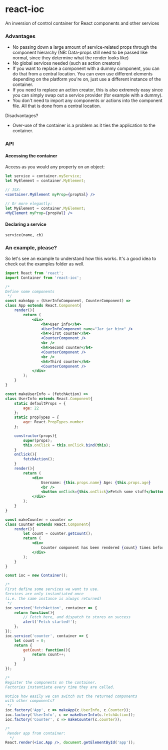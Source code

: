 # react-ioc

An inversion of control container for React components and other services

### Advantages

* No passing down a large amount of service-related props through the component hierarchy
  (NB: Data-props still need to be passed like normal, since they determine what the render looks like)
* No global services needed (such as action creators)
* If you want to replace a component with a dummy component, you can do that from a central location.
  You can even use different elements depending on the platform you're on, just use a different instance
  of the container.
* If you need to replace an action creator, this is also extremely easy since you can simply swap
  out a service provider (for example with a dummy).
* You don't need to import any components or actions into the component file. All that is done from a central location.

Disadvantages?

* Over-use of the container is a problem as it ties the application to the container.

### API

#### Accessing the container
Access as you would any property on an object:

```jsx
let service = container.myService;
let MyElement = container.MyElement;

// JSX:
<container.MyElement myProp={propVal} />

// Or more elegantly:
let MyElement = container.MyElement;
<MyElement myProp={propVal} />
```

#### Declaring a service

`service(name, cb)`

### An example, please?
So let's see an example to understand how this works. It's a good idea to check out the examples folder as well.

```jsx
import React from 'react';
import Container from 'react-ioc';

/*
Define some components
 */
const makeApp = (UserInfoComponent, CounterComponent) =>  
class App extends React.Component{
    render(){
        return (
            <div>
                <h4>User info</h4>
                <UserInfoComponent name="Jar jar binx" />
                <h4>First counter</h4>
                <CounterComponent />
                <br />
                <h4>Second counter</h4>
                <CounterComponent />
                <br />
                <h4>Third counter</h4>
                <CounterComponent />
            </div>
        );
    }
}

const makeUserInfo = (fetchAction) => 
class UserInfo extends React.Component{
    static defaultProps = {
        age: 22
    };
    static propTypes = {
        age: React.PropTypes.number
    };

    constructor(props){
        super(props);
        this.onClick = this.onClick.bind(this);
    }
    onClick(){
        fetchAction();
    }
    render(){
        return (
            <div>
                Username: {this.props.name} Age: {this.props.age}
                <br />
                <button onClick={this.onClick}>Fetch some stuff</button>
            </div>
        );
    }
}

const makeCounter = counter =>
class Counter extends React.Component{
    render(){
        let count = counter.getCount();
        return (
            <div>
                Counter component has been rendered {count} times before this
            </div>
        );
    }
}

const ioc = new Container();

/*
First define some services we want to use.
Services are only instantiated once
(i.e. the same instance is always returned)
 */
ioc.service('fetchAction', container => {
    return function(){
        // Fetch here, and dispatch to stores on success
        alert('Fetch started!');
    };
});
ioc.service('counter', container => {
    let count = 0;
    return {
        getCount: function(){
            return count++;
        }
    }
});

/*
Register the components on the container.
Factories instantiate every time they are called.

Notice how easily we can switch out the returned components
with other components?
 */
ioc.factory('App', c => makeApp(c.UserInfo, c.Counter));
ioc.factory('UserInfo', c => makeUserInfo(c.fetchAction));
ioc.factory('Counter', c => makeCounter(c.counter));

/*
 Render app from container:
  */
React.render(<ioc.App />, document.getElementById('app'));
```
